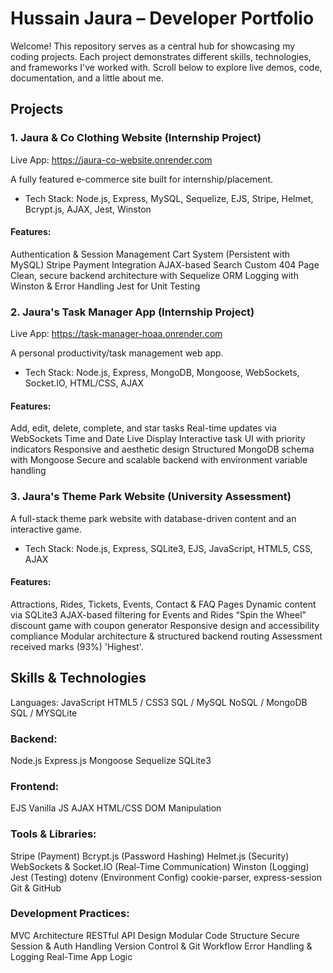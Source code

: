 # Hussain Jaura – Developer Portfolio
Welcome! This repository serves as a central hub for showcasing my coding projects. Each project demonstrates different skills, technologies, and frameworks I've worked with. Scroll below to explore live demos, code, documentation, and a little about me.

## Projects
### 1. Jaura & Co Clothing Website (Internship Project)
Live App: https://jaura-co-website.onrender.com

A fully featured e-commerce site built for internship/placement.

- Tech Stack: Node.js, Express, MySQL, Sequelize, EJS, Stripe, Helmet, Bcrypt.js, AJAX, Jest, Winston

#### Features:
Authentication & Session Management
Cart System (Persistent with MySQL)
Stripe Payment Integration
AJAX-based Search
Custom 404 Page
Clean, secure backend architecture with Sequelize ORM
Logging with Winston & Error Handling
Jest for Unit Testing

### 2. Jaura's Task Manager App (Internship Project)
Live App: https://task-manager-hoaa.onrender.com

A personal productivity/task management web app.

- Tech Stack: Node.js, Express, MongoDB, Mongoose, WebSockets, Socket.IO, HTML/CSS, AJAX

#### Features:
Add, edit, delete, complete, and star tasks
Real-time updates via WebSockets
Time and Date Live Display
Interactive task UI with priority indicators
Responsive and aesthetic design
Structured MongoDB schema with Mongoose
Secure and scalable backend with environment variable handling

### 3. Jaura's Theme Park Website (University Assessment)
A full-stack theme park website with database-driven content and an interactive game.

- Tech Stack: Node.js, Express, SQLite3, EJS, JavaScript, HTML5, CSS, AJAX

#### Features:
Attractions, Rides, Tickets, Events, Contact & FAQ Pages
Dynamic content via SQLite3
AJAX-based filtering for Events and Rides
“Spin the Wheel” discount game with coupon generator
Responsive design and accessibility compliance
Modular architecture & structured backend routing
Assessment received marks (93%) 'Highest'.

## Skills & Technologies
Languages:
JavaScript
HTML5 / CSS3
SQL / MySQL
NoSQL / MongoDB
SQL / MYSQLite

### Backend:
Node.js
Express.js
Mongoose
Sequelize
SQLite3

### Frontend:
EJS
Vanilla JS
AJAX
HTML/CSS
DOM Manipulation

### Tools & Libraries:
Stripe (Payment)
Bcrypt.js (Password Hashing)
Helmet.js (Security)
WebSockets & Socket.IO (Real-Time Communication)
Winston (Logging)
Jest (Testing)
dotenv (Environment Config)
cookie-parser, express-session
Git & GitHub

### Development Practices:
MVC Architecture
RESTful API Design
Modular Code Structure
Secure Session & Auth Handling
Version Control & Git Workflow
Error Handling & Logging
Real-Time App Logic

